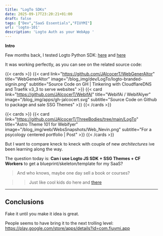 ```yaml
---
title: "LogTo SDKs"
date: 2025-09-17T23:20:21+01:00
draft: false
tags: ["Dev","SaaS Essentials","FIUYMI"]
url: 'logto-101'
description: 'Logto Auth as your WebApp '
---
```




**Intro**

Few months back, I tested Logto Python SDK: [here](https://jalcocert.github.io/JAlcocerT/testing-tinyauth/#logto-authentication) and [here](https://jalcocert.github.io/JAlcocerT/using-stripe-with-flask/#stripe-x-logto)

It was working perfectly, as you can see on the related source code:

{{< cards >}}
  {{< card link="https://github.com/JAlcocerT/WebGenerAItor" title="WebGenerAItor" image="/blog_img/dev/LogTo/logto-branded-signin.png" subtitle="Source Code on GH | Tinkering with CloudflareDNS and Traefik v3_3 to serve websites" >}}
  {{< card link="https://github.com/JAlcocerT/WebifAI" title="WebifAi / WebifAIyer" image="/blog_img/apps/gh-jalcocert.svg" subtitle="Source Code on Github to package and sale SSG Themes" >}}
{{< /cards >}}

{{< cards >}}
  {{< card link="https://github.com/JAlcocerT/ThreeBodies/tree/main/LogTo" title="Astro Theme 101 for Webifyer" image="/blog_img/web/WebsSnapshots/Web_Nevin.png" subtitle="For a psycology centered portfolio | Post" >}}
{{< /cards >}}

But I want to compare kneck to kneck with couple of new *architectures* ive been learning along the way.

The question today is: **Can i use Logto JS SDK + SSG Themes + CF Workers** to get a blueprint/skeleton/template for my SaaS?

> And who knows, maybe one day sell a book or courses?

> > Just like cool kids do here and [there](https://marclou.com/)











--- 

## Conclusions

Fake it until you make it idea is great.

People seems to have bring it to the next trolling level: https://play.google.com/store/apps/details?id=com.fiuymi.app

